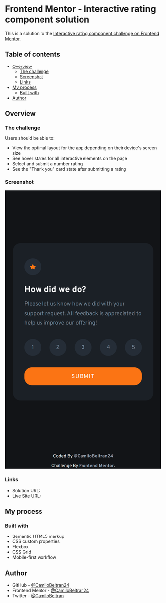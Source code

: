 # Frontend Mentor - Interactive rating component solution

This is a solution to the [Interactive rating component challenge on Frontend Mentor](https://www.frontendmentor.io/challenges/interactive-rating-component-koxpeBUmI).

## Table of contents

- [Overview](#overview)
  - [The challenge](#the-challenge)
  - [Screenshot](#screenshot)
  - [Links](#links)
- [My process](#my-process)
  - [Built with](#built-with)
- [Author](#author)



## Overview

### The challenge

Users should be able to:

- View the optimal layout for the app depending on their device's screen size
- See hover states for all interactive elements on the page
- Select and submit a number rating
- See the "Thank you" card state after submitting a rating

### Screenshot

![](./assets/images/screenshot.png)

### Links

- Solution URL: [](https://www.frontendmentor.io/solutions/interactive-rating-component-h5kmceeLgF)
- Live Site URL: [](https://camilobeltran24.github.io/Interactive-rating-component/)

## My process

### Built with

- Semantic HTML5 markup
- CSS custom properties
- Flexbox
- CSS Grid
- Mobile-first workflow

## Author

- GitHub - [@CamiloBeltran24](https://github.com/CamiloBeltran24)
- Frontend Mentor - [@CamiloBeltran24](https://www.frontendmentor.io/profile/CamiloBeltran24)
- Twitter - [@CamiloBeltran](https://twitter.com/CamiloBeltran)
